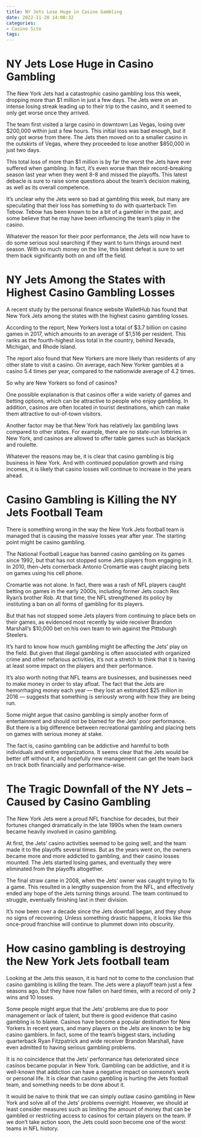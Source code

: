 ```yaml
---
title: NY Jets Lose Huge in Casino Gambling
date: 2022-11-20 14:00:32
categories:
- Casino Site
tags:
---
```



#  NY Jets Lose Huge in Casino Gambling

The New York Jets had a catastrophic casino gambling loss this week, dropping more than $1 million in just a few days. The Jets were on an intense losing streak leading up to their trip to the casino, and it seemed to only get worse once they arrived.

The team first visited a large casino in downtown Las Vegas, losing over $200,000 within just a few hours. This initial loss was bad enough, but it only got worse from there. The Jets then moved on to a smaller casino in the outskirts of Vegas, where they proceeded to lose another $850,000 in just two days.

This total loss of more than $1 million is by far the worst the Jets have ever suffered when gambling. In fact, it’s even worse than their record-breaking season last year when they went 8-8 and missed the playoffs. This latest debacle is sure to raise some questions about the team’s decision making, as well as its overall competence.

It’s unclear why the Jets were so bad at gambling this week, but many are speculating that their loss has something to do with quarterback Tim Tebow. Tebow has been known to be a bit of a gambler in the past, and some believe that he may have been influencing the team’s play in the casino.

Whatever the reason for their poor performance, the Jets will now have to do some serious soul searching if they want to turn things around next season. With so much money on the line, this latest defeat is sure to set them back significantly both on and off the field.

#  NY Jets Among the States with Highest Casino Gambling Losses

A recent study by the personal finance website WalletHub has found that New York Jets among the states with the highest casino gambling losses.

According to the report, New Yorkers lost a total of $3.7 billion on casino games in 2017, which amounts to an average of $1,516 per resident. This ranks as the fourth-highest loss total in the country, behind Nevada, Michigan, and Rhode Island.

The report also found that New Yorkers are more likely than residents of any other state to visit a casino. On average, each New Yorker gambles at a casino 5.4 times per year, compared to the nationwide average of 4.2 times.

So why are New Yorkers so fond of casinos?

One possible explanation is that casinos offer a wide variety of games and betting options, which can be attractive to people who enjoy gambling. In addition, casinos are often located in tourist destinations, which can make them attractive to out-of-town visitors.

Another factor may be that New York has relatively lax gambling laws compared to other states. For example, there are no state-run lotteries in New York, and casinos are allowed to offer table games such as blackjack and roulette.

Whatever the reasons may be, it is clear that casino gambling is big business in New York. And with continued population growth and rising incomes, it is likely that casino losses will continue to increase in the years ahead.

#  Casino Gambling is Killing the NY Jets Football Team

There is something wrong in the way the New York Jets football team is managed that is causing the massive losses year after year. The starting point might be casino gambling.

The National Football League has banned casino gambling on its games since 1992, but that has not stopped some Jets players from engaging in it. In 2010, then-Jets cornerback Antonio Cromartie was caught placing bets on games using his cell phone.

Cromartie was not alone. In fact, there was a rash of NFL players caught betting on games in the early 2000s, including former Jets coach Rex Ryan’s brother Rob. At that time, the NFL strengthened its policy by instituting a ban on all forms of gambling for its players.

But that has not stopped some Jets players from continuing to place bets on their games, as evidenced most recently by wide receiver Brandon Marshall’s $10,000 bet on his own team to win against the Pittsburgh Steelers.

It’s hard to know how much gambling might be affecting the Jets’ play on the field. But given that illegal gambling is often associated with organized crime and other nefarious activities, it’s not a stretch to think that it is having at least some impact on the players and their performance.

It’s also worth noting that NFL teams are businesses, and businesses need to make money in order to stay afloat. The fact that the Jets are hemorrhaging money each year — they lost an estimated $25 million in 2016 — suggests that something is seriously wrong with how they are being run.

Some might argue that casino gambling is simply another form of entertainment and should not be blamed for the Jets’ poor performance. But there is a big difference between recreational gambling and placing bets on games with serious money at stake.

The fact is, casino gambling can be addictive and harmful to both individuals and entire organizations. It seems clear that the Jets would be better off without it, and hopefully new management can get the team back on track both financially and performance-wise.

#  The Tragic Downfall of the NY Jets – Caused by Casino Gambling

The New York Jets were a proud NFL franchise for decades, but their fortunes changed dramatically in the late 1990s when the team owners became heavily involved in casino gambling.

At first, the Jets’ casino activities seemed to be going well, and the team made it to the playoffs several times. But as the years went on, the owners became more and more addicted to gambling, and their casino losses mounted. The Jets started losing games, and eventually they were eliminated from the playoffs altogether.

The final straw came in 2008, when the Jets’ owner was caught trying to fix a game. This resulted in a lengthy suspension from the NFL, and effectively ended any hope of the Jets turning things around. The team continued to struggle, eventually finishing last in their division.

It’s now been over a decade since the Jets downfall began, and they show no signs of recovering. Unless something drastic happens, it looks like this once-proud franchise will continue to plummet down into obscurity.

#  How casino gambling is destroying the New York Jets football team

Looking at the Jets this season, it is hard not to come to the conclusion that casino gambling is killing the team. The Jets were a playoff team just a few seasons ago, but they have now fallen on hard times, with a record of only 2 wins and 10 losses.

Some people might argue that the Jets’ problems are due to poor management or lack of talent, but there is good evidence that casino gambling is to blame. Casinos have become a popular destination for New Yorkers in recent years, and many players on the Jets are known to be big casino gamblers. In fact, some of the team’s biggest stars, including quarterback Ryan Fitzpatrick and wide receiver Brandon Marshall, have even admitted to having serious gambling problems.

It is no coincidence that the Jets’ performance has deteriorated since casinos became popular in New York. Gambling can be addictive, and it is well-known that addiction can have a negative impact on someone’s work or personal life. It is clear that casino gambling is hurting the Jets football team, and something needs to be done about it.

It would be naive to think that we can simply outlaw casino gambling in New York and solve all of the Jets’ problems overnight. However, we should at least consider measures such as limiting the amount of money that can be gambled or restricting access to casinos for certain players on the team. If we don’t take action soon, the Jets could soon become one of the worst teams in NFL history.